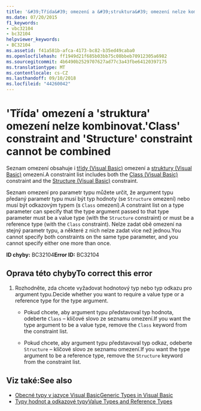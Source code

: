 ```yaml
---
title: '&#39;Třída&#39; omezení a &#39;struktura&#39; omezení nelze kombinovat.'
ms.date: 07/20/2015
f1_keywords:
- vbc32104
- bc32104
helpviewer_keywords:
- BC32104
ms.assetid: f41a581b-afca-4173-bc82-b35ed49caba0
ms.openlocfilehash: ff1949d21f685b03bb75c08bbeb70912305a6982
ms.sourcegitcommit: 4b6490b2529707627ad77c3a43fbe64120397175
ms.translationtype: MT
ms.contentlocale: cs-CZ
ms.lasthandoff: 09/10/2018
ms.locfileid: "44260042"
---
```

# <a name="39class39-constraint-and-39structure39-constraint-cannot-be-combined"></a><span data-ttu-id="1de05-102">&#39;Třída&#39; omezení a &#39;struktura&#39; omezení nelze kombinovat.</span><span class="sxs-lookup"><span data-stu-id="1de05-102">&#39;Class&#39; constraint and &#39;Structure&#39; constraint cannot be combined</span></span>
<span data-ttu-id="1de05-103">Seznam omezení obsahuje i [třídy (Visual Basic)](../../visual-basic/language-reference/statements/class-statement.md) omezení a [struktury (Visual Basic)](../../visual-basic/language-reference/statements/structure-statement.md) omezení.</span><span class="sxs-lookup"><span data-stu-id="1de05-103">A constraint list includes both the [Class (Visual Basic)](../../visual-basic/language-reference/statements/class-statement.md) constraint and the [Structure (Visual Basic)](../../visual-basic/language-reference/statements/structure-statement.md) constraint.</span></span>  
  
 <span data-ttu-id="1de05-104">Seznam omezení pro parametr typu můžete určit, že argument typu předaný parametr typu musí být typ hodnoty (se `Structure` omezení) nebo musí být odkazovým typem (s `Class` omezení).</span><span class="sxs-lookup"><span data-stu-id="1de05-104">A constraint list on a type parameter can specify that the type argument passed to that type parameter must be a value type (with the `Structure` constraint) or must be a reference type (with the `Class` constraint).</span></span> <span data-ttu-id="1de05-105">Nelze zadat obě omezení na stejný parametr typu, a některé z nich nelze zadat více než jednou.</span><span class="sxs-lookup"><span data-stu-id="1de05-105">You cannot specify both constraints on the same type parameter, and you cannot specify either one more than once.</span></span>  
  
 <span data-ttu-id="1de05-106">**ID chyby:** BC32104</span><span class="sxs-lookup"><span data-stu-id="1de05-106">**Error ID:** BC32104</span></span>  
  
## <a name="to-correct-this-error"></a><span data-ttu-id="1de05-107">Oprava této chyby</span><span class="sxs-lookup"><span data-stu-id="1de05-107">To correct this error</span></span>  
  
1.  <span data-ttu-id="1de05-108">Rozhodněte, zda chcete vyžadovat hodnotový typ nebo typ odkazu pro argument typu.</span><span class="sxs-lookup"><span data-stu-id="1de05-108">Decide whether you want to require a value type or a reference type for the type argument.</span></span>  
  
    -   <span data-ttu-id="1de05-109">Pokud chcete, aby argument typu představoval typ hodnota, odeberte `Class` – klíčové slovo ze seznamu omezení.</span><span class="sxs-lookup"><span data-stu-id="1de05-109">If you want the type argument to be a value type, remove the `Class` keyword from the constraint list.</span></span>  
  
    -   <span data-ttu-id="1de05-110">Pokud chcete, aby argument typu představoval typ odkaz, odeberte `Structure` – klíčové slovo ze seznamu omezení.</span><span class="sxs-lookup"><span data-stu-id="1de05-110">If you want the type argument to be a reference type, remove the `Structure` keyword from the constraint list.</span></span>  
  
## <a name="see-also"></a><span data-ttu-id="1de05-111">Viz také:</span><span class="sxs-lookup"><span data-stu-id="1de05-111">See also</span></span>

- [<span data-ttu-id="1de05-112">Obecné typy v jazyce Visual Basic</span><span class="sxs-lookup"><span data-stu-id="1de05-112">Generic Types in Visual Basic</span></span>](../../visual-basic/programming-guide/language-features/data-types/generic-types.md)  
- [<span data-ttu-id="1de05-113">Typy hodnot a odkazové typy</span><span class="sxs-lookup"><span data-stu-id="1de05-113">Value Types and Reference Types</span></span>](../../visual-basic/programming-guide/language-features/data-types/value-types-and-reference-types.md)
